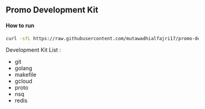 ## Promo Development Kit

#### How to run
```bash
curl -sfL https://raw.githubusercontent.com/mutawadhialfajri17/promo-dev-kit/main/install.sh | bash -
```

Development Kit List :
- git
- golang
- makefile
- gcloud
- proto
- nsq
- redis

